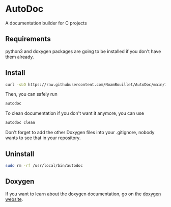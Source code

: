 # AutoDoc
A documentation builder for C projects

## Requirements
python3 and doxygen packages are going to be installed if you don't have them already.

## Install
```sh
curl -sLO https://raw.githubusercontent.com/NoamBouillet/AutoDoc/main/install.sh && bash install.sh
```
Then, you can safely run
```sh
autodoc
```
To clean documentation if you don't want it anymore, you can use
```sh
autodoc clean
```
Don't forget to add the other Doxygen files into your .gitignore, nobody wants to see that in your repository.

## Uninstall

```sh
sudo rm -rf /usr/local/bin/autodoc
```

## Doxygen
If you want to learn about the doxygen documentation, go on the [doxygen website](https://www.doxygen.nl/manual/docblocks.html).

